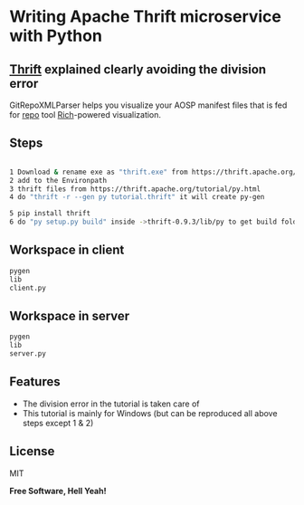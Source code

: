 # Writing Apache Thrift microservice with Python
## [Thrift](https://thrift.apache.org/tutorial/py.html) explained clearly avoiding the division error


GitRepoXMLParser helps you visualize your AOSP manifest files that is fed for [repo](https://source.android.com/docs/setup/develop/repo) tool
[Rich](https://pypi.org/project/rich/)-powered visualization.

## Steps
```sh

1 Download & rename exe as "thrift.exe" from https://thrift.apache.org/download
2 add to the Environpath
3 thrift files from https://thrift.apache.org/tutorial/py.html
4 do "thrift -r --gen py tutorial.thrift" it will create py-gen

5 pip install thrift
6 do "py setup.py build" inside ->thrift-0.9.3/lib/py to get build folder. Then Copy lib folder into workspace  
```
## Workspace in client
```sh
pygen
lib
client.py
```

## Workspace in server
```sh
pygen
lib
server.py
```
## Features

- The division error in the tutorial is taken care of
- This tutorial is mainly for Windows (but can be reproduced all above steps except 1 & 2)

## License

MIT

**Free Software, Hell Yeah!**
